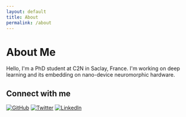 ```yaml
---
layout: default
title: About
permalink: /about
---
```


# About Me

Hello, I'm a PhD student at C2N in Saclay, France. I'm working on deep learning and its embedding on nano-device neuromorphic hardware.

## Connect with me

[![GitHub](https://img.shields.io/badge/GitHub-100000?style=for-the-badge&logo=github&logoColor=white)](https://github.com/tvbv)
[![Twitter](https://img.shields.io/badge/Twitter-1DA1F2?style=for-the-badge&logo=twitter&logoColor=white)](https://twitter.com/BersaniVeroni)
[![LinkedIn](https://img.shields.io/badge/LinkedIn-0077B5?style=for-the-badge&logo=linkedin&logoColor=white)](https://www.linkedin.com/in/thomas-vincenzo-bersani-veroni-85844019a/)

